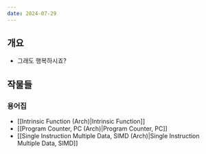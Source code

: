 ```yaml
---
date: 2024-07-29
---
```

## 개요

- 그래도 행복하시죠?

## 작물들

### 용어집

- [[Intrinsic Function (Arch)|Intrinsic Function]]
- [[Program Counter, PC (Arch)|Program Counter, PC]]
- [[Single Instruction Multiple Data, SIMD (Arch)|Single Instruction Multiple Data, SIMD]]